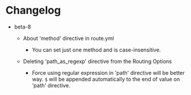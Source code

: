 # Changelog

* beta-8
  * About 'method' directive in route.yml
    * You can set just one method and is case-insensitive.
    
  * Deleting 'path_as_regexp' directive from the Routing Options
    * Force using regular expression in 'path' directive will be better way.
   `$` will be appended automatically to the end of value on 'path' directive.